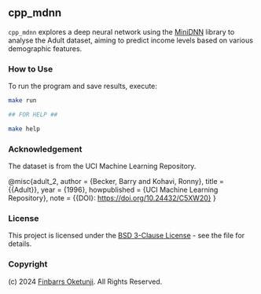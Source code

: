 ## cpp_mdnn

`cpp_mdnn` explores a deep neural network using the [MiniDNN](https://github.com/yixuan/MiniDNN) library to analyse the Adult dataset, aiming to predict income levels based on various demographic features.

### How to Use

To run the program and save results, execute:

```sh
make run

## FOR HELP ##

make help
```

### Acknowledgement

The dataset is from the UCI Machine Learning Repository.

@misc{adult_2,
  author       = {Becker, Barry and Kohavi, Ronny},
  title        = {{Adult}},
  year         = {1996},
  howpublished = {UCI Machine Learning Repository},
  note         = {{DOI}: https://doi.org/10.24432/C5XW20}
}

### License

This project is licensed under the [BSD 3-Clause License](LICENSE) - see the file for details.

### Copyright

(c) 2024 [Finbarrs Oketunji](https://finbarrs.eu). All Rights Reserved.
